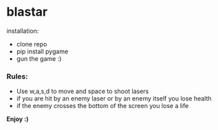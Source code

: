 # blastar
installation:
- clone repo 
- pip install pygame
- gun the game :) <br>
<h3>Rules:</h3>
<ul>
<li>Use w,a,s,d to move and space to shoot lasers</li>
<li>if you are hit by an enemy laser or by an enemy itself you lose health</li>
<li>if the enemy crosses the bottom of the screen you lose a life</li>
</ul>
<b>Enjoy :)</b>
